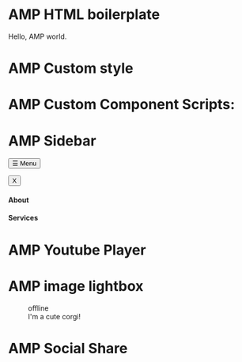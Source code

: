 # AMP HTML boilerplate

<!doctype html>
<html amp>
<head>
  <meta charset="utf-8">
  <link rel="canonical" href="self.html" />
  <meta name="viewport" content="width=device-width,minimum-scale=1">

  <style amp-boilerplate>body{-webkit-animation:-amp-start 8s steps(1,end) 0s 1 normal both;-moz-animation:-amp-start 8s steps(1,end) 0s 1 normal both;-ms-animation:-amp-start 8s steps(1,end) 0s 1 normal both;animation:-amp-start 8s steps(1,end) 0s 1 normal both}@-webkit-keyframes -amp-start{from{visibility:hidden}to{visibility:visible}}@-moz-keyframes -amp-start{from{visibility:hidden}to{visibility:visible}}@-ms-keyframes -amp-start{from{visibility:hidden}to{visibility:visible}}@-o-keyframes -amp-start{from{visibility:hidden}to{visibility:visible}}@keyframes -amp-start{from{visibility:hidden}to{visibility:visible}}</style><noscript><style amp-boilerplate>body{-webkit-animation:none;-moz-animation:none;-ms-animation:none;animation:none}</style></noscript>

  <script async src="https://cdn.ampproject.org/v0.js"></script>
</head>
<body>Hello, AMP world.</body>
</html>


# AMP Custom style
<style amp-custom>
</style>

# AMP Custom Component Scripts:

<!--AMP Youtube video script-->
<script async custom-element="amp-youtube" src="https://cdn.ampproject.org/v0/amp-youtube-0.1.js"></script>
<!--AMP Lightbox script-->
<script async custom-element="amp-image-lightbox" src="https://cdn.ampproject.org/v0/amp-image-lightbox-0.1.js"></script>
<!--AMP Social Share script-->
<script async custom-element="amp-social-share" src="https://cdn.ampproject.org/v0/amp-social-share-0.1.js"></script>
<!--AMP Sidebar script-->
<script async custom-element="amp-sidebar" src="https://cdn.ampproject.org/v0/amp-sidebar-0.1.js"></script>


# AMP Sidebar
<!--Start AMP sidebar-->
<button on="tap:sidebar.toggle"
class="button-text">☰ Menu</button>

<amp-sidebar id='sidebar' layout='nodisplay' side="left" width="50vw">
    <button on="tap:sidebar.close" class="button-text">X</button>
    <h4>About</h4>
    <h4>Services</h4>
</amp-sidebar> <!--End AMP sidebar-->


# AMP Youtube Player
 <!--Start AMP Youtube video player-->
<amp-youtube layout="responsive" 
    data-videoid="Wvt_K4LW29c"
    width=300
    height="250"
    autoplay>
</amp-youtube> <!--End AMP Youtube video player-->


# AMP image lightbox
<!--Star AMP img lightbox-->
<figure>
    <amp-img on="tap:lightbox1"
        role="button"
        tabindex="0"
        layout="responsive"
        src="http://placecorgi.com/300/250"
        width="400"
        height="350"
        alt="Picture of a corgi"
        title="Picture of a corgi, view in lightbox">
        <div fallback>offline</div>
    </amp-img>

<figcaption id="caption1">I'm a cute corgi!</figcaption><!-- Optional caption -->
</figure>

<amp-image-lightbox id="lightbox1" layout="nodisplay"></amp-image-lightbox>
<!--End AMP img lightbox-->


# AMP Social Share
 <!--Start AMP Social Buttons-->
<div class="social">
    <amp-social-share type="email"></amp-social-share>
    <amp-social-share type="facebook"
    data-param-app_id="254325784911610"></amp-social-share>
    <amp-social-share type="twitter"
    data-param-text="Check out this Corgi"></amp-social-share>
</div>
<!--End AMP Social Buttons-->